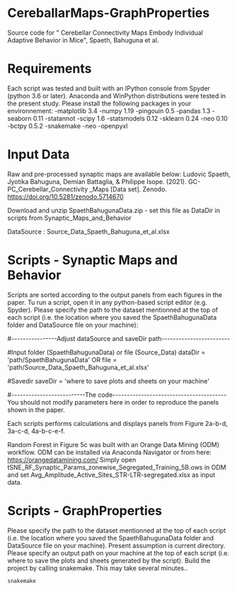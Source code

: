 # CereballarMaps-GraphProperties
Source code for " Cerebellar Connectivity Maps Embody Individual Adaptive Behavior in Mice", Spaeth, Bahuguna et al. 

# Requirements 
Each script was tested and built with an IPython console from Spyder (python 3.6 or later). Anaconda and WinPython distributions were tested in the present study. Please install the following packages in your environnement:
-matplotlib 3.4
-numpy 1.19
-pingouin 0.5
-pandas 1.3
-seaborn 0.11
-statannot 
-scipy 1.6
-statsmodels 0.12
-sklearn 0.24
-neo 0.10
-bctpy 0.5.2
-snakemake
-neo
-openpyxl

# Input Data
Raw and pre-processed synaptic maps are available below:
Ludovic Spaeth, Jyotika Bahuguna, Demian Battaglia, & Philippe Isope. (2021). GC-PC_Cerebellar_Connectivity _Maps [Data set]. Zenodo. https://doi.org/10.5281/zenodo.5714670

Download and unzip SpaethBahugunaData.zip - set this file as DataDir in scripts from Synaptic_Maps_and_Behavior

DataSource : Source_Data_Spaeth_Bahuguna_et_al.xlsx

# Scripts - Synaptic Maps and Behavior
Scripts are sorted according to the output panels from each figures in the paper. Tu run a script, open it in any python-based script editor (e.g. Spyder). Please specify the path to the dataset mentionned at the top of each script (i.e. the location where you saved the SpaethBahugunaData folder and DataSource file on your machine): 

#----------------Adjust dataSource and saveDir path------------------------

#Input folder (SpaethBahugunaData) or file (Source_Data)
dataDir = 'path/SpaethBahugunaData'
OR
file = 'path/Source_Data_Spaeth_Bahuguna_et_al.xlsx'

#Savedir 
saveDir =  'where to save plots and sheets on your machine'

#--------------------------The code----------------------------------------
You should not modify parameters here in order to reproduce the panels shown in the paper. 

Each scripts performs calculations and displays panels from Figure 2a-b-d, 3a-c-d, 4a-b-c-e-f.  

Random Forest in Figure 5c was built with an Orange Data Mining (ODM) workflow. ODM can be installed via Anaconda Navigator or from here: https://orangedatamining.com/
Simply open tSNE_RF_Synaptic_Params_zonewise_Segregated_Training_5B.ows in ODM and set Avg_Amplitude_Active_Sites_STR-LTR-segregated.xlsx as input data. 


# Scripts - GraphProperties
Please specify the path to the dataset mentionned at the top of each script (i.e. the location where you saved the SpaethBahugunaData folder and DataSource file on your machine). Present assumption is current directory.
Please specify an output path on your machine at the top of each script (i.e. where to save the plots and sheets generated by the script). 
Build the project by calling snakemake. This may take several minutes..

```bash
snakemake
```
